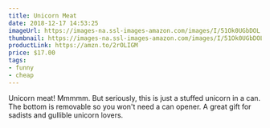 ```yaml
---
title: Unicorn Meat
date: 2018-12-17 14:53:25
imageUrl: https://images-na.ssl-images-amazon.com/images/I/51Ok0UGbDOL._SY450_.jpg
thumbnail: https://images-na.ssl-images-amazon.com/images/I/51Ok0UGbDOL._SR600,315_.jpg
productLink: https://amzn.to/2rOLIGM
price: $17.00
tags:
- funny
- cheap
---
```


Unicorn meat! Mmmmm. But seriously, this is just a stuffed unicorn in a can. The bottom is removable so you won't need a can opener. A great gift for sadists and gullible unicorn lovers.
